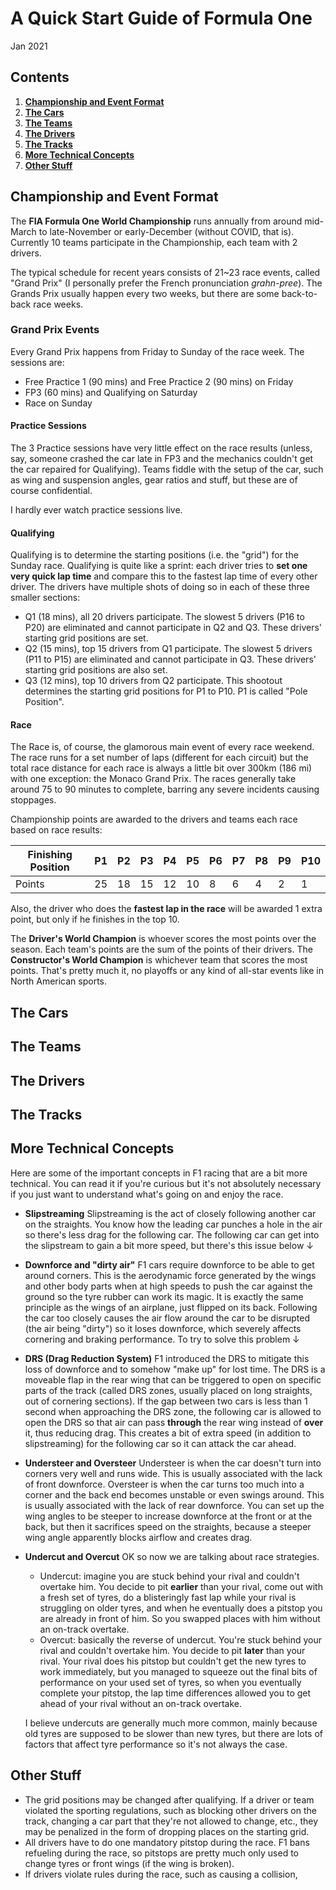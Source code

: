 # A Quick Start Guide of Formula One

Jan 2021



## Contents

1. [**Championship and Event Format**](#championship-and-event-format)
2. [**The Cars**](#the-cars)
3. [**The Teams**](#the-teams)
4. [**The Drivers**](#the-drivers)
5. [**The Tracks**](#the-tracks)
6. [**More Technical Concepts**](#more-technical-concepts)
7. [**Other Stuff**](#other-stuff)

## Championship and Event Format

The **FIA Formula One World Championship** runs annually from around mid-March to late-November or early-December (without COVID, that is). Currently 10 teams participate in the Championship, each team with 2 drivers.

The typical schedule for recent years consists of 21~23 race events, called "Grand Prix" (I personally prefer the French pronunciation *grahn-pree*). The Grands Prix usually happen every two weeks, but there are some back-to-back race weeks. 

### Grand Prix Events

Every Grand Prix happens from Friday to Sunday of the race week. The sessions are:

- Free Practice 1 (90 mins) and Free Practice 2 (90 mins) on Friday
- FP3 (60 mins) and Qualifying on Saturday
- Race on Sunday

#### Practice Sessions

The 3 Practice sessions have very little effect on the race results (unless, say, someone crashed the car late in FP3 and the mechanics couldn't get the car repaired for Qualifying). Teams fiddle with the setup of the car, such as wing and suspension angles, gear ratios and stuff, but these are of course confidential.

I hardly ever watch practice sessions live.

#### Qualifying

Qualifying is to determine the starting positions (i.e. the "grid") for the Sunday race. Qualifying is quite like a sprint: each driver tries to **set one very quick lap time** and compare this to the fastest lap time of every other driver. The drivers have multiple shots of doing so in each of these three smaller sections:

- Q1 (18 mins), all 20 drivers participate. The slowest 5 drivers (P16 to P20) are eliminated and cannot participate in Q2 and Q3. These drivers' starting grid positions are set.
- Q2 (15 mins), top 15 drivers from Q1 participate. The slowest 5 drivers (P11 to P15) are eliminated and cannot participate in Q3. These drivers' starting grid positions are also set.
- Q3 (12 mins), top 10 drivers from Q2 participate. This shootout determines the starting grid positions for P1 to P10. P1 is called "Pole Position".

#### Race

The Race is, of course, the glamorous main event of every race weekend. The race runs for a set number of laps (different for each circuit) but the total race distance for each race is always a little bit over 300km (186 mi) with one exception: the Monaco Grand Prix. The races generally take around 75 to 90 minutes to complete, barring any severe incidents causing stoppages.

Championship points are awarded to the drivers and teams each race based on race results:

| Finishing Position | P1   | P2   | P3   | P4   | P5   | P6   | P7   | P8   | P9   | P10  |
| ------------------ | ---- | ---- | ---- | ---- | ---- | ---- | ---- | ---- | ---- | ---- |
| Points             | 25   | 18   | 15   | 12   | 10   | 8    | 6    | 4    | 2    | 1    |

Also, the driver who does the **fastest lap in the race** will be awarded 1 extra point, but only if he finishes in the top 10.

The **Driver's World Champion** is whoever scores the most points over the season. Each team's points are the sum of the points of their drivers. The **Constructor's World Champion** is whichever team that scores the most points. That's pretty much it, no playoffs or any kind of all-star events like in North American sports.

## The Cars

## The Teams

## The Drivers

## The Tracks

## More Technical Concepts

Here are some of the important concepts in F1 racing that are a bit more technical. You can read it if you're curious but it's not absolutely necessary if you just want to understand what's going on and enjoy the race.

- **Slipstreaming**
  Slipstreaming is the act of closely following another car on the straights. You know how the leading car punches a hole in the air so there's less drag for the following car. The following car can get into the slipstream to gain a bit more speed, but there's this issue below ↓

- **Downforce and "dirty air"**
  F1 cars require downforce to be able to get around corners. This is the aerodynamic force generated by the wings and other body parts when at high speeds to push the car against the ground so the tyre rubber can work its magic. It is exactly the same principle as the wings of an airplane, just flipped on its back.
  Following the car too closely causes the air flow around the car to be disrupted (the air being "dirty") so it loses downforce, which severely affects cornering and braking performance. To try to solve this problem ↓

- **DRS (Drag Reduction System)**
  F1 introduced the DRS to mitigate this loss of downforce and to somehow "make up" for lost time. The DRS is a moveable flap in the rear wing that can be triggered to open on specific parts of the track (called DRS zones, usually placed on long straights, out of cornering sections). If the gap between two cars is less than 1 second when approaching the DRS zone, the following car is allowed to open the DRS so that air can pass **through** the rear wing instead of **over** it, thus reducing drag. This creates a bit of extra speed (in addition to slipstreaming) for the following car so it can attack the car ahead.

- **Understeer and Oversteer**
  Understeer is when the car doesn't turn into corners very well and runs wide. This is usually associated with the lack of front downforce. Oversteer is when the car turns too much into a corner and the back end becomes unstable or even swings around. This is usually associated with the lack of rear downforce. You can set up the wing angles to be steeper to increase downforce at the front or at the back, but then it sacrifices speed on the straights, because a steeper wing angle apparently blocks airflow and creates drag.

- **Undercut and Overcut**
  OK so now we are talking about race strategies.

  - Undercut: imagine you are stuck behind your rival and couldn't overtake him. You decide to pit **earlier** than your rival, come out with a fresh set of tyres, do a blisteringly fast lap while your rival is struggling on older tyres, and when he eventually does a pitstop you are already in front of him. So you swapped places with him without an on-track overtake.
  - Overcut: basically the reverse of undercut. You're stuck behind your rival and couldn't overtake him. You decide to pit **later** than your rival. Your rival does his pitstop but couldn't get the new tyres to work immediately, but you managed to squeeze out the final bits of performance on your used set of tyres, so when you eventually complete your pitstop, the lap time differences allowed you to get ahead of your rival without an on-track overtake.

  I believe undercuts are generally much more common, mainly because old tyres are supposed to be slower than new tyres, but there are lots of factors that affect tyre performance so it's not always the case.

  

## Other Stuff

- The grid positions may be changed after qualifying. If a driver or team violated the sporting regulations, such as blocking other drivers on the track, changing a car part that they're not allowed to change, etc., they may be penalized in the form of dropping places on the starting grid.
- All drivers have to do one mandatory pitstop during the race. F1 bans refueling during the race, so pitstops are pretty much only used to change tyres or front wings (if the wing is broken).
- If drivers violate rules during the race, such as causing a collision, 